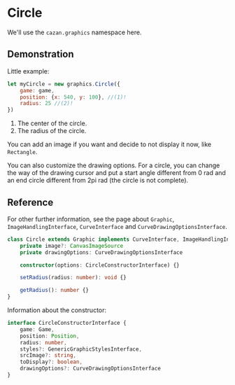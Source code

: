 # Circle

We'll use the ``cazan.graphics`` namespace here.

## Demonstration

Little example:
````js
let myCircle = new graphics.Circle({
    game: game,
    position: {x: 540, y: 100}, //(1)!
    radius: 25 //(2)!
})
````

1. The center of the circle.
2. The radius of the circle.

You can add an image if you want and decide to not display it now, like ``Rectangle``.

You can also customize the drawing options. For a circle, you can change the way of the drawing cursor and put a start 
angle different from 0 rad and an end circle different from 2pi rad (the circle is not complete).

## Reference

For other further information, see the page about ``Graphic``, ``ImageHandlingInterface``, ``CurveInterface`` and ``CurveDrawingOptionsInterface``.

````ts
class Circle extends Graphic implements CurveInterface, ImageHandlingInterface {
    private image?: CanvasImageSource
    private drawingOptions: CurveDrawingOptionsInterface

    constructor(options: CircleConstructorInterface) {}

    setRadius(radius: number): void {}

    getRadius(): number {}
}
````

Information about the constructor:

````ts
interface CircleConstructorInterface {
    game: Game,
    position: Position,
    radius: number,
    styles?: GenericGraphicStylesInterface,
    srcImage?: string,
    toDisplay?: boolean,
    drawingOptions?: CurveDrawingOptionsInterface
}
````
